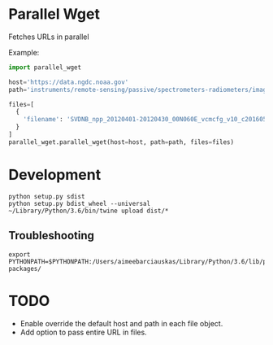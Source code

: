 # Parallel Wget

Fetches URLs in parallel

Example:

```python
import parallel_wget

host='https://data.ngdc.noaa.gov'
path='instruments/remote-sensing/passive/spectrometers-radiometers/imaging/viirs/dnb_composites/v10/201204/vcmcfg/'

files=[
  {
    'filename': 'SVDNB_npp_20120401-20120430_00N060E_vcmcfg_v10_c201605121456.tgz'
  }
]
parallel_wget.parallel_wget(host=host, path=path, files=files)
```

# Development

```
python setup.py sdist
python setup.py bdist_wheel --universal
~/Library/Python/3.6/bin/twine upload dist/*
```

## Troubleshooting

```
export PYTHONPATH=$PYTHONPATH:/Users/aimeebarciauskas/Library/Python/3.6/lib/python/site-packages/
```

# TODO

* Enable override the default host and path in each file object.
* Add option to pass entire URL in files.

